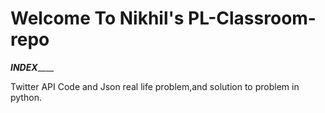 # Welcome To Nikhil's PL-Classroom-repo
_________________INDEX_____________________

Twitter API Code and Json
real life problem,and solution to problem in python.

